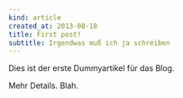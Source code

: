 ```yaml
---
kind: article
created_at: 2013-08-18
title: First post!
subtitle: Irgendwas muß ich ja schreiben
---
```

Dies ist der erste Dummyartikel für das Blog.
<!--break-->
Mehr Details. Blah.

